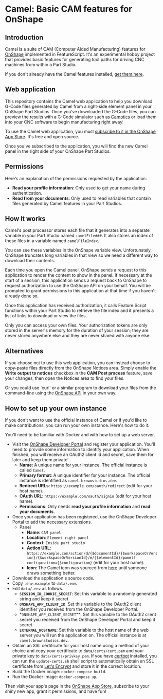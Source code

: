 # Camel: Basic CAM features for OnShape

## Introduction

Camel is a suite of CAM (Computer Aided Manufacturing) features for [OnShape](https://www.onshape.com/)
implemented in FeatureScript. It's an experimental hobby project that provides basic features for
generating tool paths for driving CNC machines from within a Part Studio.

If you don't already have the Camel features installed, [get them here](https://cad.onshape.com/documents/5892b0a436ab36124fe4db4b/w/782c826b12b074a8c7249ebb/e/390698553293f7f54851d374).

## Web application

This repository contains the Camel web application to help you download G-Code files generated by
Camel from a right-side element panel in your OnShape Part Studios. Once you've downloaded the
G-Code files, you can preview the results with a G-Code simulator such as [Camotics](https://camotics.org/)
or load them into your CNC software to begin manufacturing right away!

To use the Camel web application, you must [subscribe to it in the OnShape App Store](https://appstore.onshape.com/apps/CAM/I4R3GCXD4XN6MBLZ3LHPI5VGCVARDSCVUGE5QHY=/description). It's free and open source.

Once you've subscribed to the application, you will find the new Camel panel in the right side of
your OnShape Part Studios.

## Permissions

Here's an explanation of the permissions requested by the application:

* **Read your profile information**: Only used to get your name during authentication.
* **Read from your documents**: Only used to read variables that contain files generated by Camel features in your Part Studios.

## How it works

Camel's post processor stores each file that it generates into a separate variable in your
Part Studio named `camelFile###`. It also stores an index of these files in a variable named
`camelFileIndex`.

You can see these variables in the OnShape variable view. Unfortunately, OnShape truncates long
variables in that view so we need a different way to download their contents.

Each time you open the Camel panel, OnShape sends a request to this application to render the
content to show in the panel. If necessary at the start of a session, this application
sends a request back to OnShape to request authorization to use the OnShape API on your
behalf. You will be prompted to grant permissions to this application at that time if you
haven't already done so.

Once this application has received authorization, it calls Feature Script functions
within your Part Studio to retrieve the file index and it presents a list of links to
download or view the files.

Only you can access your own files. Your authorization tokens are only stored in the server's
memory for the duration of your session; they are never stored anywhere else and they are
never shared with anyone else.

## Alternatives

If you choose not to use this web application, you can instead choose to copy-paste files directly
from the OnShape Notices area. Simply enable the **Write output to notices** checkbox in the
**CAM Post process** feature, save your changes, then open the Notices area to find your files.

Or you could use 'curl' or a similar program to download your files from the command-line
using the [OnShape API](https://cad.onshape.com/glassworks/explorer/#/PartStudio/evalFeatureScript)
in your own way.

## How to set up your own instance

If you don't want to use the official instance of Camel or if you'd like to make contributions,
you can run your own instance. Here's how to do it.

You'll need to be familiar with Docker and with how to set up a web server.

* Visit the [OnShape Developer Portal](https://dev-portal.onshape.com/) and register your application. You'll need to provide some information to identify your application. When finished, you will receive an OAuth2 client id and secret, save them for later and keep them private!
  * **Name**: A unique name for your instance. The official instance is called `Camel`.
  * **Primary format**: A unique identifier for your instance. The official instance is identified as `camel.brownstudios.dev`.
  * **Redirect URLs**: `https://example.com/oauth/redirect` (edit for your host name).
  * **OAuth URL**: `https://example.com/oauth/signin` (edit for your host name).
  * **Permissions**: Only needs **read your profile information** and **read your documents**.
* Once your application has been registered, use the OnShape Developer Portal to add the necessary extensions.
  * Panel
    * **Name**: `CAM panel`
    * **Location**: `Element right panel`
    * **Context**: `Inside part studio`
    * **Action URL**: `https://example.com/action/d/{$documentId}/{$workspaceOrVersion}/{$workspaceOrVersionId}/e/{$elementId}/panel?configuration={$configuration}` (edit for your host name).
    * **Icon**: The Camel icon was sourced from [here](https://www.svgrepo.com/svg/317181/camel) until someone draws something better.
* Download the application's source code.
* Copy `.env.example` to `data/.env`.
* Edit `data/.env` as follows.
  * **`SESSION_ID_COOKIE_SECRET`**: Set this variable to a randomly generated string and keep it secret.
  * **`ONSHAPE_APP_CLIENT_ID`**: Set this variable to the OAuth2 client identifier you received from the OnShape Developer Portal.
  * *`ONSHAPE_APP_CLIENT_SECRET`**: Set this variable to the OAuth2 client secret you received from the OnShape Developer Portal and keep it secret.
  * **`EXTERNAL_HOSTNAME`**: Set this variable to the host name of the web server you will run the application on. The official instance is at `camel.brownstudios.dev`.
* Obtain an SSL certificate for your host name using a method of your choice and copy your certificate to `data/certs/cert.pem` and your private key to `data/certs/privkey.pem`. If you have [certbot](https://certbot.eff.org/) installed, you can run the `update-certs.sh` shell script to automatically obtain an SSL certificate from [Let's Encrypt](https://letsencrypt.org/) and store it in the correct location.
* Build the Docker image: `docker-compose build`.
* Run the Docker image: `docker-compose up`.

Then visit your app's page in the [OnShape App Store](https://appstore.onshape.com/), subscribe to your
shiny new app, grant it permissions, and have fun!
